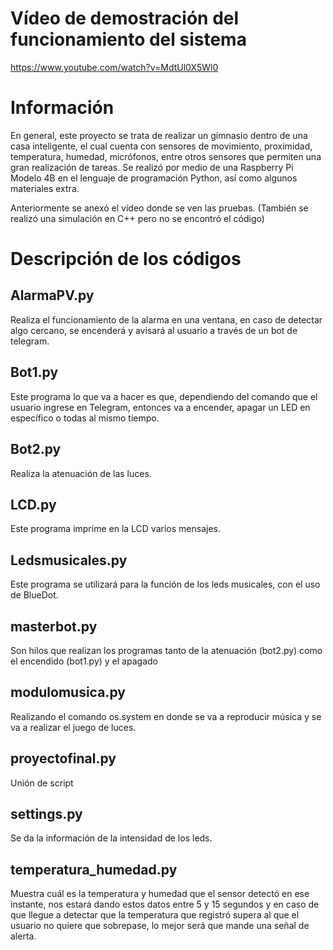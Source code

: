 # Vídeo de demostración del funcionamiento del sistema

https://www.youtube.com/watch?v=MdtUl0X5Wl0

# Información

En general, este proyecto se trata de realizar un gimnasio dentro de una casa inteligente, el cual cuenta con sensores de movimiento, proximidad, temperatura, humedad, micrófonos, entre otros sensores que permiten una gran realización de tareas. Se realizó por medio de una Raspberry Pi Modelo 4B en el lenguaje de programación Python, así como algunos materiales extra. 

Anteriormente se anexó el vídeo donde se ven las pruebas. (También se realizó una simulación en C++ pero no se encontró el código) 

# Descripción de los códigos

## AlarmaPV.py

Realiza el funcionamiento de la alarma en una ventana, en caso de detectar algo cercano, se encenderá y avisará al usuario a través de un bot de telegram.

## Bot1.py

Este programa lo que va a hacer es que, dependiendo del comando que el usuario ingrese en Telegram, entonces va a encender, apagar un LED en específico o todas al mismo tiempo.

## Bot2.py

Realiza la atenuación de las luces. 

## LCD.py

Este programa imprime en la LCD varios mensajes. 

## Ledsmusicales.py

Este programa se utilizará para la función de los leds musicales, con el uso de BlueDot.

## masterbot.py

Son hilos que realizan los programas tanto de la atenuación (bot2.py) como el encendido (bot1.py) y el apagado 

## modulomusica.py

Realizando el comando os.system en donde se va a reproducir música y se va a realizar el juego de luces.

## proyectofinal.py

Unión de script

## settings.py

Se da la información de la intensidad de los leds. 

## temperatura_humedad.py

Muestra cuál es la temperatura y humedad que el sensor detectó en ese instante, nos estará dando estos datos entre 5 y 15 segundos y en caso de que llegue a detectar que la temperatura que registró supera al que el usuario no quiere que sobrepase, lo mejor será que mande una señal de alerta.
